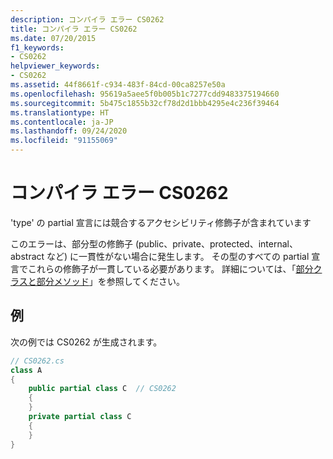 ```yaml
---
description: コンパイラ エラー CS0262
title: コンパイラ エラー CS0262
ms.date: 07/20/2015
f1_keywords:
- CS0262
helpviewer_keywords:
- CS0262
ms.assetid: 44f8661f-c934-483f-84cd-00ca8257e50a
ms.openlocfilehash: 95619a5aee5f0b005b1c7277cdd9483375194660
ms.sourcegitcommit: 5b475c1855b32cf78d2d1bbb4295e4c236f39464
ms.translationtype: HT
ms.contentlocale: ja-JP
ms.lasthandoff: 09/24/2020
ms.locfileid: "91155069"
---
```

# <a name="compiler-error-cs0262"></a>コンパイラ エラー CS0262

'type' の partial 宣言には競合するアクセシビリティ修飾子が含まれています  
  
 このエラーは、部分型の修飾子 (public、private、protected、internal、abstract など) に一貫性がない場合に発生します。 その型のすべての partial 宣言でこれらの修飾子が一貫している必要があります。 詳細については、「[部分クラスと部分メソッド](../programming-guide/classes-and-structs/partial-classes-and-methods.md)」を参照してください。  
  
## <a name="example"></a>例  

 次の例では CS0262 が生成されます。  
  
```csharp  
// CS0262.cs  
class A  
{  
    public partial class C  // CS0262  
    {  
    }  
    private partial class C  
    {  
    }  
}  
```
